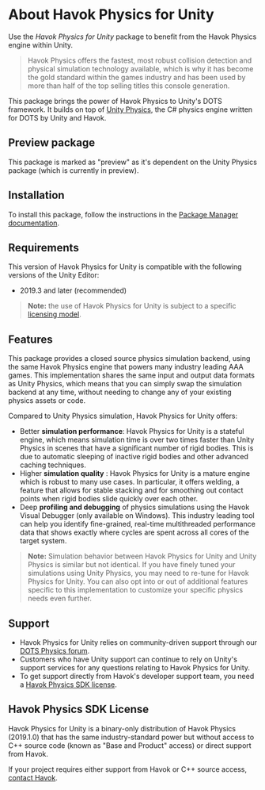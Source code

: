 # About Havok Physics for Unity

Use the _Havok Physics for Unity_ package to benefit from the Havok Physics engine within Unity.

> Havok Physics offers the fastest, most robust collision detection and physical simulation technology available, which is why it has become the gold standard within the games industry and has been used by more than half of the top selling titles this console generation.

This package brings the power of Havok Physics to Unity's DOTS framework. It builds on top of [Unity Physics](https://docs.unity3d.com/Packages/com.unity.physics@latest), the C# physics engine written for DOTS by Unity and Havok.

## Preview package

This package is marked as "preview" as it's dependent on the Unity Physics package (which is currently in preview).

## Installation

To install this package, follow the instructions in the [Package Manager documentation](https://docs.unity3d.com/Manual/upm-ui-install.html).

## Requirements

This version of Havok Physics for Unity is compatible with the following versions of the Unity Editor:
* 2019.3 and later (recommended)

> **Note:** the use of Havok Physics for Unity is subject to a specific [licensing model](licensing.md).

## Features

This package provides a closed source physics simulation backend, using the same Havok Physics engine that powers many industry leading AAA games. This implementation shares the same input and output data formats as Unity Physics, which means that you can simply swap the simulation backend at any time, without needing to change any of your existing physics assets or code.

Compared to Unity Physics simulation, Havok Physics for Unity offers:

* Better **simulation performance**: Havok Physics for Unity is a stateful engine, which means simulation time is over two times faster than Unity Physics in scenes that have a significant number of rigid bodies. This is due to automatic sleeping of inactive rigid bodies and other advanced caching techniques.
* Higher **simulation quality** : Havok Physics for Unity is a mature engine which is robust to many use cases. In particular, it offers welding, a feature that allows for stable stacking and for smoothing out contact points when rigid bodies slide quickly over each other.
* Deep **profiling and debugging** of physics simulations using the Havok Visual Debugger (only available on Windows). This industry leading tool can help you identify fine-grained, real-time multithreaded performance data that shows exactly where cycles are spent across all cores of the target system.

> **Note:** Simulation behavior between Havok Physics for Unity and Unity Physics is similar but not identical. If you have finely tuned your simulations using Unity Physics, you may need to re-tune for Havok Physics for Unity. You can also opt into or out of additional features specific to this implementation to customize your specific physics needs even further.

## Support

* Havok Physics for Unity relies on community-driven support through our [DOTS Physics forum](https://forum.unity.com/forums/dots-physics.422/).
* Customers who have Unity support can continue to rely on Unity's support services for any questions relating to Havok Physics for Unity.
* To get support directly from Havok's developer support team, you need a [Havok Physics SDK license](#havok-physics-sdk-license).

## Havok Physics SDK License

Havok Physics for Unity is a binary-only distribution of Havok Physics (2019.1.0) that has the same industry-standard power but without access to C++ source code (known as "Base and Product" access) or direct support from Havok.

If your project requires either support from Havok or C++ source access, [contact Havok](mailto:hkunitysales@microsoft.com).
